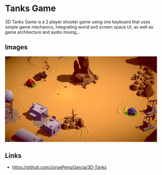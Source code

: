 # Tanks Game

3D Tanks Game is a 2 player shooter game using one keyboard that uses simple game mechanics, integrating world and screen space UI, as well as game architecture and audio mixing...

## Images 


<p align="center">
 <img  src="Images/playing.jpg" width="600px" >
 </br>
</p>



## Links

- https://github.com/JorgePerezGarcia/3D-Tanks